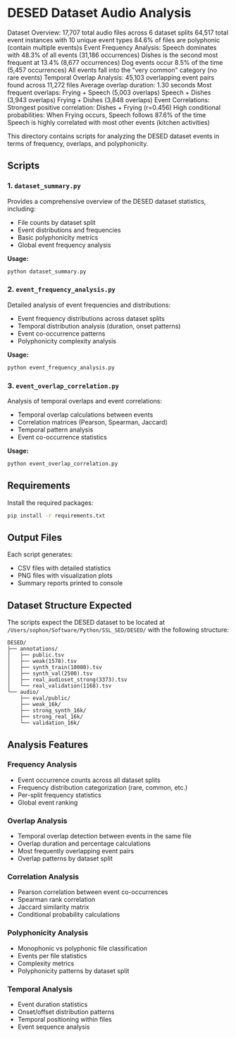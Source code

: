 # DESED Dataset Audio Analysis

Dataset Overview:
17,707 total audio files across 6 dataset splits
64,517 total event instances with 10 unique event types
84.6% of files are polyphonic (contain multiple events)s
Event Frequency Analysis:
Speech dominates with 48.3% of all events (31,186 occurrences)
Dishes is the second most frequent at 13.4% (8,677 occurrences)
Dog events occur 8.5% of the time (5,457 occurrences)
All events fall into the "very common" category (no rare events)
Temporal Overlap Analysis:
45,103 overlapping event pairs found across 11,272 files
Average overlap duration: 1.30 seconds
Most frequent overlaps:
Frying + Speech (5,003 overlaps)
Speech + Dishes (3,943 overlaps)
Frying + Dishes (3,848 overlaps)
Event Correlations:
Strongest positive correlation: Dishes + Frying (r=0.456)
High conditional probabilities: When Frying occurs, Speech follows 87.6% of the time
Speech is highly correlated with most other events (kitchen activities)

This directory contains scripts for analyzing the DESED dataset events in terms of frequency, overlaps, and polyphonicity.

## Scripts

### 1. `dataset_summary.py`
Provides a comprehensive overview of the DESED dataset statistics, including:
- File counts by dataset split
- Event distributions and frequencies
- Basic polyphonicity metrics
- Global event frequency analysis

**Usage:**
```bash
python dataset_summary.py
```

### 2. `event_frequency_analysis.py`
Detailed analysis of event frequencies and distributions:
- Event frequency distributions across dataset splits
- Temporal distribution analysis (duration, onset patterns)
- Event co-occurrence patterns
- Polyphonicity complexity analysis

**Usage:**
```bash
python event_frequency_analysis.py
```

### 3. `event_overlap_correlation.py`
Analysis of temporal overlaps and event correlations:
- Temporal overlap calculations between events
- Correlation matrices (Pearson, Spearman, Jaccard)
- Temporal pattern analysis
- Event co-occurrence statistics

**Usage:**
```bash
python event_overlap_correlation.py
```

## Requirements

Install the required packages:
```bash
pip install -r requirements.txt
```

## Output Files

Each script generates:
- CSV files with detailed statistics
- PNG files with visualization plots
- Summary reports printed to console

## Dataset Structure Expected

The scripts expect the DESED dataset to be located at `/Users/sophon/Software/Python/SSL_SED/DESED/` with the following structure:
```
DESED/
├── annotations/
│   ├── public.tsv
│   ├── weak(1578).tsv
│   ├── synth_train(10000).tsv
│   ├── synth_val(2500).tsv
│   ├── real_audioset_strong(3373).tsv
│   └── real_validation(1168).tsv
└── audio/
    ├── eval/public/
    ├── weak_16k/
    ├── strong_synth_16k/
    ├── strong_real_16k/
    └── validation_16k/
```

## Analysis Features

### Frequency Analysis
- Event occurrence counts across all dataset splits
- Frequency distribution categorization (rare, common, etc.)
- Per-split frequency statistics
- Global event ranking

### Overlap Analysis
- Temporal overlap detection between events in the same file
- Overlap duration and percentage calculations
- Most frequently overlapping event pairs
- Overlap patterns by dataset split

### Correlation Analysis
- Pearson correlation between event co-occurrences
- Spearman rank correlation
- Jaccard similarity matrix
- Conditional probability calculations

### Polyphonicity Analysis
- Monophonic vs polyphonic file classification
- Events per file statistics
- Complexity metrics
- Polyphonicity patterns by dataset split

### Temporal Analysis
- Event duration statistics
- Onset/offset distribution patterns
- Temporal positioning within files
- Event sequence analysis
